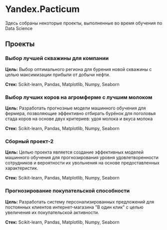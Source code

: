 # Yandex.Pacticum


Здесь собраны некоторые проекты, выполненные во время обучения по Data Science

## Проекты

### Выбор лучшей скважины для компании

**Цель:** Выбор оптимального региона для бурения новой скважины с целью максимизации прибыли от добычи нефти.

**Стек:** Scikit-learn, Pandas, Matplotlib, Numpy, Seaborn

### Выбор лучших коров на агромферме с лучшим молоком 

**Цель:** Разработать прогнозные модели машинного обучения для фермера, позволяющие эффективно отбирать бурёнок для поголовья стада коров на основе двух критериев: удоя молока и вкуса молока

**Стек:** Scikit-learn, Pandas, Matplotlib, Numpy, Seaborn

### Сборный проект-2

**Цель:** Целью проекта является создание эффективных моделей машинного обучения для прогнозирования уровня удовлетворенности сотрудников и вероятности их увольнения на основе предоставленных характеристик. 

**Стек:** Scikit-learn, Pandas, Matplotlib, Numpy, Seaborn

### Прогнозирование покупательской способности

**Цель:** Разработать систему персонализированных предложений для постоянных клиентов интернет-магазина "В один клик" с целью увеличения их покупательской активности. 

**Стек:** Scikit-learn, Pandas, Matplotlib, Numpy, Seaborn
